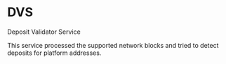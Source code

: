 # DVS
Deposit Validator Service


This service processed the supported network blocks and tried to detect deposits for platform addresses.
